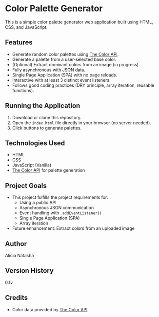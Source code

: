 # Color Palette Generator

This is a simple color palette generator web application built using HTML, CSS, and JavaScript.

## Features
- Generate random color palettes using [The Color API](https://www.thecolorapi.com/).
- Generate a palette from a user-selected base color.
- (Optional) Extract dominant colors from an image (in progress).
- Fully asynchronous with JSON data.
- Single Page Application (SPA) with no page reloads.
- Interactive with at least 3 distinct event listeners.
- Follows good coding practices (DRY principle, array iteration, reusable functions).

## Running the Application
1. Download or clone this repository.
2. Open the `index.html` file directly in your browser (no server needed).
3. Click buttons to generate palettes.

## Technologies Used
- HTML
- CSS
- JavaScript (Vanilla)
- [The Color API](https://www.thecolorapi.com/) for palette generation

## Project Goals
- This project fulfills the project requirements for:
    - Using a public API
    - Asynchronous JSON communication
    - Event handling with `.addEventListener()`
    - Single Page Application (SPA)
    - Array iteration
- Future enhancement: Extract colors from an uploaded image

## Author
Alicia Natasha

## Version History
0.1v

## Credits
- Color data provided by [The Color API](https://www.thecolorapi.com/)

